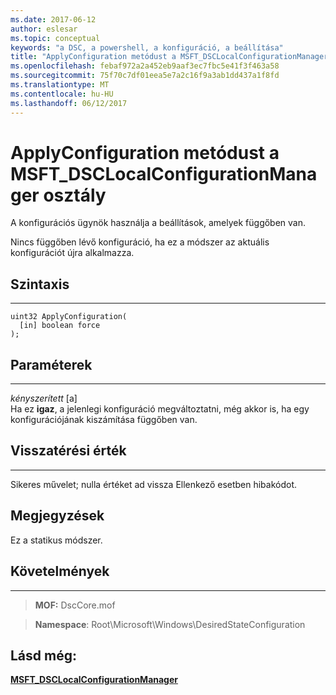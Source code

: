 ```yaml
---
ms.date: 2017-06-12
author: eslesar
ms.topic: conceptual
keywords: "a DSC, a powershell, a konfiguráció, a beállítása"
title: "ApplyConfiguration metódust a MSFT_DSCLocalConfigurationManager osztály"
ms.openlocfilehash: febaf972a2a452eb9aaf3ec7fbc5e41f3f463a58
ms.sourcegitcommit: 75f70c7df01eea5e7a2c16f9a3ab1dd437a1f8fd
ms.translationtype: MT
ms.contentlocale: hu-HU
ms.lasthandoff: 06/12/2017
---
```

# <a name="applyconfiguration-method-of-the-msftdsclocalconfigurationmanager-class"></a>ApplyConfiguration metódust a MSFT_DSCLocalConfigurationManager osztály

A konfigurációs ügynök használja a beállítások, amelyek függőben van. 

Nincs függőben lévő konfiguráció, ha ez a módszer az aktuális konfigurációt újra alkalmazza.


## <a name="syntax"></a>Szintaxis
------

```mof
uint32 ApplyConfiguration(
  [in] boolean force
);
```

## <a name="parameters"></a>Paraméterek
----------

*kényszerített* \[a\]  
Ha ez **igaz**, a jelenlegi konfiguráció megváltoztatni, még akkor is, ha egy konfigurációjának kiszámítása függőben van.

## <a name="return-value"></a>Visszatérési érték
------------

Sikeres művelet; nulla értéket ad vissza Ellenkező esetben hibakódot.

## <a name="remarks"></a>Megjegyzések

Ez a statikus módszer.

## <a name="requirements"></a>Követelmények
------------
>**MOF:** DscCore.mof

>**Namespace**: Root\Microsoft\Windows\DesiredStateConfiguration


## <a name="see-also"></a>Lásd még:


[**MSFT_DSCLocalConfigurationManager**](msft-dsclocalconfigurationmanager.md)

 

 



